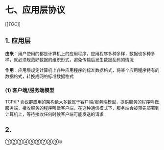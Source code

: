 # 七、应用层协议

[[_TOC_]]

## 1. 应用层

**由来**：用户使用的都是计算机上的应用程序，应用程序多种多样，数据也多种多样，就必须规范好数据的组织形式，避免传输后发生数据乱码的情况

**作用**：应用层规定计算机上各种应用程序的标准数据格式，将某个应用程序特有的数据格式，转换成网络标准数据格式

### (1) 客户端/服务端模型

TCP/IP 协议群应用的架构绝大多数属于客户端/服务端模型，提供服务的程序叫做服务端，接收服务的程序叫做客户端，在这种通信模式下，服务端会被预先部署到计算机上，等待接收任何时候客户端可能发送的请求

## 2. 

①②③④⑤⑥⑦⑧⑨⑩

